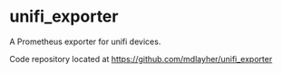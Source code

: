 # unifi_exporter

A Prometheus exporter for unifi devices.

Code repository located at https://github.com/mdlayher/unifi_exporter
